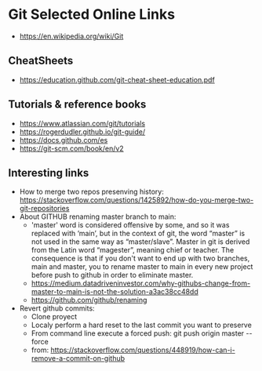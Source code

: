 # Git Selected Online Links
* https://en.wikipedia.org/wiki/Git

## CheatSheets

* https://education.github.com/git-cheat-sheet-education.pdf

## Tutorials & reference books

* https://www.atlassian.com/git/tutorials
* https://rogerdudler.github.io/git-guide/
* https://docs.github.com/es
* https://git-scm.com/book/en/v2

## Interesting links

* How to merge two repos presenving history: https://stackoverflow.com/questions/1425892/how-do-you-merge-two-git-repositories
* About GITHUB renaming master branch to main: 
  * 'master' word is considered offensive by some, and so it was replaced with ‘main’, but in the context of git, the word “master” is not used in the same way as “master/slave”. Master in git is derived from the Latin word “magester”, meaning chief or teacher. The consequence is that if you don't want to end up with two branches, main and master, you to rename master to main in every new project before push to github in order to eliminate master.
  * https://medium.datadriveninvestor.com/why-githubs-change-from-master-to-main-is-not-the-solution-a3ac38cc48dd
  * https://github.com/github/renaming
* Revert github commits: 
  - Clone proyect
  - Localy perform a hard reset to the last commit you want to preserve
  - From command line execute a forced push: git push origin master --force
  * from: https://stackoverflow.com/questions/448919/how-can-i-remove-a-commit-on-github
